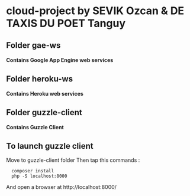 # cloud-project by SEVIK Ozcan & DE TAXIS DU POET Tanguy

## Folder gae-ws
#### Contains Google App Engine web services

## Folder heroku-ws
#### Contains Heroku web services

## Folder guzzle-client
#### Contains Guzzle Client

## To launch guzzle client 

Move to guzzle-client folder
Then tap this commands :

```
  composer install
  php -S localhost:8000
```
And open a browser at http://localhost:8000/
